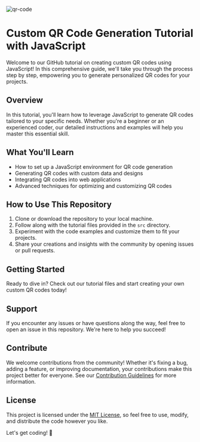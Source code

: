 ![qr-code](https://github.com/Freelancedevani/qr-code-generator-/assets/77118239/aed9f688-4de5-4304-8430-d49912f0baca)

# Custom QR Code Generation Tutorial with JavaScript

Welcome to our GitHub tutorial on creating custom QR codes using JavaScript! In this comprehensive guide, we'll take you through the process step by step, empowering you to generate personalized QR codes for your projects.

## Overview
In this tutorial, you'll learn how to leverage JavaScript to generate QR codes tailored to your specific needs. Whether you're a beginner or an experienced coder, our detailed instructions and examples will help you master this essential skill.

## What You'll Learn
- How to set up a JavaScript environment for QR code generation
- Generating QR codes with custom data and designs
- Integrating QR codes into web applications
- Advanced techniques for optimizing and customizing QR codes

## How to Use This Repository
1. Clone or download the repository to your local machine.
2. Follow along with the tutorial files provided in the `src` directory.
3. Experiment with the code examples and customize them to fit your projects.
4. Share your creations and insights with the community by opening issues or pull requests.

## Getting Started
Ready to dive in? Check out our tutorial files and start creating your own custom QR codes today!

## Support
If you encounter any issues or have questions along the way, feel free to open an issue in this repository. We're here to help you succeed!

## Contribute
We welcome contributions from the community! Whether it's fixing a bug, adding a feature, or improving documentation, your contributions make this project better for everyone. See our [Contribution Guidelines](CONTRIBUTING.md) for more information.

## License
This project is licensed under the [MIT License](LICENSE), so feel free to use, modify, and distribute the code however you like.

Let's get coding! 🚀

